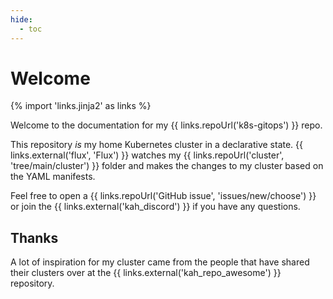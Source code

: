 ```yaml
---
hide:
  - toc
---
```

# Welcome

{% import 'links.jinja2' as links %}

Welcome to the documentation for my {{ links.repoUrl('k8s-gitops') }} repo.

This repository _is_ my home Kubernetes cluster in a declarative state. {{ links.external('flux', 'Flux') }} watches my {{ links.repoUrl('cluster', 'tree/main/cluster') }} folder and makes the changes to my cluster based on the YAML manifests.

Feel free to open a {{ links.repoUrl('GitHub issue', 'issues/new/choose') }} or join the {{ links.external('kah_discord') }} if you have any questions.

## Thanks

A lot of inspiration for my cluster came from the people that have shared their clusters over at the {{ links.external('kah_repo_awesome') }} repository.
